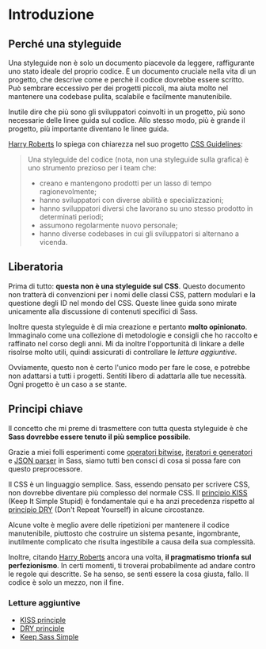
# Introduzione





## Perché una styleguide

Una styleguide non è solo un documento piacevole da leggere, raffigurante uno stato ideale del proprio codice. È un documento cruciale nella vita di un progetto, che descrive come e perchè il codice dovrebbe essere scritto. Può sembrare eccessivo per dei progetti piccoli, ma aiuta molto nel mantenere una codebase pulita, scalabile e facilmente manutenibile.

Inutile dire che più sono gli sviluppatori coinvolti in un progetto, più sono necessarie delle linee guida sul codice. Allo stesso modo, più è grande il progetto, più importante diventano le linee guida.

[Harry Roberts](http://csswizardry.com) lo spiega con chiarezza nel suo progetto [CSS Guidelines](http://cssguidelin.es/#the-importance-of-a-styleguide):

<blockquote>
  <p>Una styleguide del codice (nota, non una styleguide sulla grafica) è uno strumento prezioso per i team che:</p>
  <ul>
    <li>creano e mantengono prodotti per un lasso di tempo ragionevolmente;</li>
    <li>hanno sviluppatori con diverse abilità e specializzazioni;</li>
    <li>hanno sviluppatori diversi che lavorano su uno stesso prodotto in determinati periodi;</li>
    <li>assumono regolarmente nuovo personale;</li>
    <li>hanno diverse codebases in cui gli sviluppatori si alternano a vicenda.</li>
  </ul>
</blockquote>






## Liberatoria

Prima di tutto: **questa non è una styleguide sul CSS**. Questo documento non tratterà di convenzioni per i nomi delle classi CSS, pattern modulari e la questione degli ID nel mondo del CSS. Queste linee guida sono mirate unicamente alla discussione di contenuti specifici di Sass.

Inoltre questa styleguide è di mia creazione e pertanto **molto opinionato**. Immaginalo come una collezione di metodologie e consigli che ho raccolto e raffinato nel corso degli anni. Mi da inoltre l'opportunità di linkare a delle risolrse molto utili, quindi assicurati di controllare le *letture aggiuntive*.

Ovviamente, questo non è certo l'unico modo per fare le cose, e potrebbe non adattarsi a tutti i progetti. Sentiti libero di adattarla alle tue necessità. Ogni progetto è un caso a se stante.






## Principi chiave

Il concetto che mi preme di trasmettere con tutta questa styleguide è che **Sass dovrebbe essere tenuto il più semplice possibile**.

Grazie a miei folli esperimenti come [operatori bitwise](https://github.com/HugoGiraudel/SassyBitwise), [iteratori e generatori](https://github.com/HugoGiraudel/SassyIteratorsGenerators) e [JSON parser](https://github.com/HugoGiraudel/SassyJSON) in Sass, siamo tutti ben consci di cosa si possa fare con questo preprocessore.

Il CSS è un linguaggio semplice. Sass, essendo pensato per scrivere CSS, non dovrebbe diventare più complesso del normale CSS. Il [principio KISS](http://en.wikipedia.org/wiki/KISS_principle) (Keep It Simple Stupid) è fondamentale qui e ha anzi precedenza rispetto al [principio DRY](http://en.wikipedia.org/wiki/Don%27t_repeat_yourself) (Don't Repeat Yourself) in alcune circostanze.

Alcune volte è meglio avere delle ripetizioni per mantenere il codice manutenibile, piuttosto che costruire un sistema pesante, ingombrante, inutilmente complicato che risulta ingestibile a causa della sua complessità.

Inoltre, citando [Harry Roberts](https://csswizardry.com) ancora una volta, **il pragmatismo trionfa sul perfezionismo**. In certi momenti, ti troverai probabilmente ad andare contro le regole qui descritte. Se ha senso, se senti essere la cosa giusta, fallo. Il codice è solo un mezzo, non il fine.



### Letture aggiuntive

* [KISS principle](http://en.wikipedia.org/wiki/KISS_principle)
* [DRY principle](http://en.wikipedia.org/wiki/Don%27t_repeat_yourself)
* [Keep Sass Simple](http://www.sitepoint.com/keep-sass-simple/)
